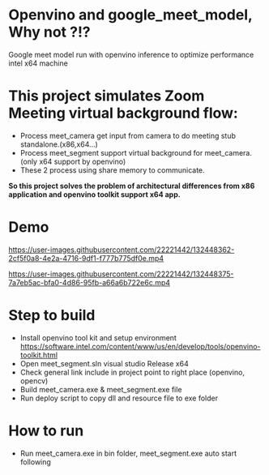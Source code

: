 # Openvino and google_meet_model, Why not ?!? 
Google meet model run with openvino inference to optimize performance intel x64 machine

# This project simulates Zoom Meeting virtual background flow:
- Process meet_camera get input from camera to do meeting stub standalone.(x86,x64...)
- Process meet_segment support virtual background for meet_camera.(only x64 support by openvino)
- These 2 process using share memory to communicate.

**So this project solves the problem of architectural differences from x86 application and openvino toolkit support x64 app.**

# Demo
https://user-images.githubusercontent.com/22221442/132448362-2cf5f0a8-4e2a-4716-9df1-f777b775df0e.mp4

https://user-images.githubusercontent.com/22221442/132448375-7a7eb5ac-bfa0-4d86-95fb-a66a6b722e6c.mp4

# Step to build
- Install openvino tool kit and setup environment https://software.intel.com/content/www/us/en/develop/tools/openvino-toolkit.html
- Open meet_segment.sln visual studio Release x64
- Check general link include in project point to right place (openvino, opencv)
- Build meet_camera.exe & meet_segment.exe file
- Run deploy script to copy dll and resource file to exe folder

# How to run
- Run meet_camera.exe in bin folder, meet_segment.exe auto start following
